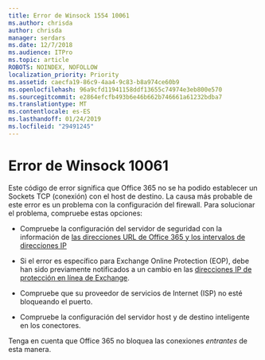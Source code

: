 ```yaml
---
title: Error de Winsock 1554 10061
ms.author: chrisda
author: chrisda
manager: serdars
ms.date: 12/7/2018
ms.audience: ITPro
ms.topic: article
ROBOTS: NOINDEX, NOFOLLOW
localization_priority: Priority
ms.assetid: caecfa19-86c9-4aa4-9c83-b8a974ce60b9
ms.openlocfilehash: 96a9cfd11941158ddf13655c74974e3eb800e570
ms.sourcegitcommit: e2864efcfb493b6e46b662b746661a61232bdba7
ms.translationtype: MT
ms.contentlocale: es-ES
ms.lasthandoff: 01/24/2019
ms.locfileid: "29491245"
---
```

# <a name="winsock-error-10061"></a>Error de Winsock 10061

Este código de error significa que Office 365 no se ha podido establecer un Sockets TCP (conexión) con el host de destino. La causa más probable de este error es un problema con la configuración del firewall. Para solucionar el problema, compruebe estas opciones:
  
- Compruebe la configuración del servidor de seguridad con la información de [las direcciones URL de Office 365 y los intervalos de direcciones IP](https://docs.microsoft.com/office365/enterprise/urls-and-ip-address-ranges)
    
- Si el error es específico para Exchange Online Protection (EOP), debe han sido previamente notificados a un cambio en las [direcciones IP de protección en línea de Exchange](https://docs.microsoft.com/office365/SecurityCompliance/eop/exchange-online-protection-ip-addresses).
    
- Compruebe que su proveedor de servicios de Internet (ISP) no esté bloqueando el puerto.
    
- Compruebe la configuración del servidor host y de destino inteligente en los conectores.
    
Tenga en cuenta que Office 365 no bloquea las conexiones *entrantes* de esta manera. 
  

